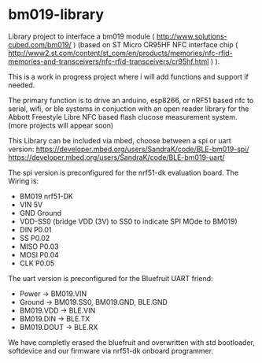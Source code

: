 # bm019-library

Library project to interface a bm019 module ( http://www.solutions-cubed.com/bm019/ ) (based on ST Micro CR95HF NFC interface chip ( http://www2.st.com/content/st_com/en/products/memories/nfc-rfid-memories-and-transceivers/nfc-rfid-transceivers/cr95hf.html ) ).

This is a work in progress project where i will add functions and support if needed.

The primary function is to drive an arduino, esp8266, or nRF51 based nfc to serial, wifi, or ble systems in conjuction with an open reader library for the Abbott Freestyle Libre NFC based flash clucose measurement system. (more projects will appear soon)

This Library can be included via mbed, choose between a spi or uart version: https://developer.mbed.org/users/SandraK/code/BLE-bm019-spi/
https://developer.mbed.org/users/SandraK/code/BLE-bm019-uart/

The spi version is preconfigured for the nrf51-dk evaluation board.
The Wiring is:
- BM019 nrf51-DK
- VIN   5V
- GND   Ground
- VDD-SS0 (bridge VDD (3V) to SS0 to indicate SPI MOde to BM019)
- DIN   P0.01
- SS    P0.02
- MISO  P0.03
- MOSI  P0.04
- CLK   P0.05

The uart version is preconfigured for the Bluefruit UART friend:
- Power     -> BM019.VIN
- Ground    -> BM019.SS0, BM019.GND, BLE.GND
- BM019.VDD -> BLE.VIN
- BM019.DIN -> BLE.TX
- BM019.DOUT -> BLE.RX

We have completly erased the bluefruit and overwritten with std bootloader, softdevice and our firmware via nrf51-dk onboard programmer.
